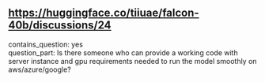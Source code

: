 ## https://huggingface.co/tiiuae/falcon-40b/discussions/24

contains_question: yes  
question_part: Is there someone who can provide a working code with server instance and gpu requirements needed to run the model smoothly on aws/azure/google?